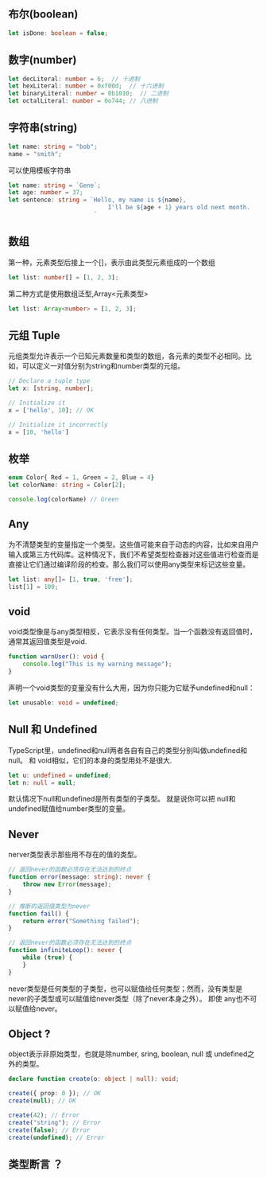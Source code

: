 ## 布尔(boolean)
```ts
let isDone: boolean = false;
```
## 数字(number)
```ts
let decLiteral: number = 6;  // 十进制
let hexLiteral: number = 0xf00d;  // 十六进制
let binaryLiteral: number = 0b1010;  // 二进制
let octalLiteral: number = 0o744; // 八进制
```

## 字符串(string)
```ts
let name: string = "bob";
name = "smith";
```
可以使用模板字符串
```ts
let name: string = `Gene`;
let age: number = 37;
let sentence: string = `Hello, my name is ${name},      
                            I'll be ${age + 1} years old next month.
                        `
```

## 数组
第一种，元素类型后接上一个[]，表示由此类型元素组成的一个数组
```ts
let list: number[] = [1, 2, 3];
```

第二种方式是使用数组泛型,Array<元素类型>
```ts
let list: Array<number> = [1, 2, 3];
```

## 元组 Tuple
元组类型允许表示一个已知元素数量和类型的数组，各元素的类型不必相同。比如，可以定义一对值分别为string和number类型的元组。
```ts
// Declare a tuple type
let x: [string, number];

// Initialize it
x = ['hello', 10]; // OK

// Initialize it incorrectly
x = [10, 'hello']
```

## 枚举
```ts
enum Color{ Red = 1, Green = 2, Blue = 4}
let colorName: string = Color[2];

console.log(colorName) // Green
```

## Any
为不清楚类型的变量指定一个类型。这些值可能来自于动态的内容，比如来自用户输入或第三方代码库。这种情况下，我们不希望类型检查器对这些值进行检查而是直接让它们通过编译阶段的检查。那么我们可以使用any类型来标记这些变量。

```ts
let list: any[]= [1, true, 'free'];
list[1] = 100;
```

## void
void类型像是与any类型相反，它表示没有任何类型。当一个函数没有返回值时，通常其返回值类型是void.

```ts
function warnUser(): void {
    console.log("This is my warning message");
}
```
声明一个void类型的变量没有什么大用，因为你只能为它赋予undefined和null：

```ts
let unusable: void = undefined;
```

## Null 和 Undefined
TypeScript里，undefined和null两者各自有自己的类型分别叫做undefined和null。 和 void相似，它们的本身的类型用处不是很大.
```ts
let u: undefined = undefined;
let n: null = null;
```
默认情况下null和undefined是所有类型的子类型。 就是说你可以把 null和undefined赋值给number类型的变量。
## Never
nerver类型表示那些用不存在的值的类型。 

```ts
// 返回never的函数必须存在无法达到的终点
function error(message: string): never {
    throw new Error(message);
}

// 推断的返回值类型为never
function fail() {
    return error("Something failed");
}

// 返回never的函数必须存在无法达到的终点
function infiniteLoop(): never {
    while (true) {
    }
}
```
never类型是任何类型的子类型，也可以赋值给任何类型；然而，没有类型是never的子类型或可以赋值给never类型（除了never本身之外）。 即使 any也不可以赋值给never。

## Object ?
object表示非原始类型，也就是除number, sring, boolean, null 或 undefined之外的类型。
```ts
declare function create(o: object | null): void;

create({ prop: 0 }); // OK
create(null); // OK

create(42); // Error
create("string"); // Error
create(false); // Error
create(undefined); // Error
```


## 类型断言 ？

